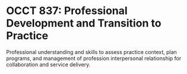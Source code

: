 # OCCT 837: Professional Development and Transition to Practice

Professional understanding and skills to assess practice context, plan programs, and management of profession interpersonal relationship for collaboration and service delivery.